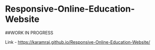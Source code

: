 # Responsive-Online-Education-Website

##WORK IN PROGRESS

Link - https://karamraj.github.io/Responsive-Online-Education-Website/
